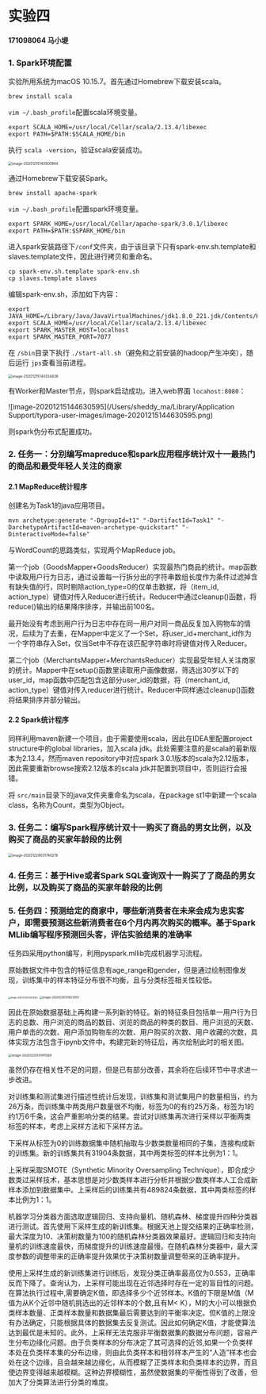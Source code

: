 # 实验四

#### 171098064 马小堤

### 1. Spark环境配置

实验所用系统为macOS 10.15.7。首先通过Homebrew下载安装scala。

```shell
brew install scala
```

`vim ~/.bash_profile`配置scala环境变量。

```shell
export SCALA_HOME=/usr/local/Cellar/scala/2.13.4/libexec
export PATH=$PATH:$SCALA_HOME/bin
```

执行 `scala -version`，验证scala安装成功。

<img src="/Users/sheddy_ma/Library/Application Support/typora-user-images/image-20201215140500984.png" alt="image-20201215140500984" style="zoom:50%;" />

通过Homebrew下载安装Spark。

```shell
brew install apache-spark
```

`vim ~/.bash_profile`配置spark环境变量。

```shell
export SPARK_HOME=/usr/local/Cellar/apache-spark/3.0.1/libexec
export PATH=$PATH:$SPARK_HOME/bin
```

进入spark安装路径下`/conf`文件夹，由于该目录下只有spark-env.sh.template和slaves.template文件，因此进行拷贝和重命名。

```shell
cp spark-env.sh.template spark-env.sh
cp slaves.template slaves
```

编辑spark-env.sh，添加如下内容：

```shell
export JAVA_HOME=/Library/Java/JavaVirtualMachines/jdk1.8.0_221.jdk/Contents/Home
export SCALA_HOME=/usr/local/Cellar/scala/2.13.4/libexec
export SPARK_MASTER_HOST=localhost
export SPARK_MASTER_PORT=7077
```

在 `/sbin`目录下执行 `./start-all.sh`（避免和之前安装的hadoop产生冲突），随后运行 `jps`查看当前进程。

<img src="/Users/sheddy_ma/Library/Application Support/typora-user-images/image-20201215144334436.png" alt="image-20201215144334436" style="zoom:50%;" />

有Worker和Master节点，则spark启动成功。进入web界面 `locahost:8080`：

![image-20201215144630595](/Users/sheddy_ma/Library/Application Support/typora-user-images/image-20201215144630595.png)

则spark伪分布式配置成功。

### 2. 任务一：分别编写mapreduce和spark应用程序统计双十一最热门的商品和最受年轻人关注的商家

#### 2.1 MapReduce统计程序

创建名为Task1的java应用项目。

```shell
mvn archetype:generate "-DgroupId=t1" "-DartifactId=Task1" "-DarchetypeArtifactId=maven-archetype-quickstart" "-DinteractiveMode=false"  
```

与WordCount的思路类似，实现两个MapReduce job。

第一个job（GoodsMapper+GoodsReducer）实现最热门商品的统计。map函数中读取用户行为日志，通过设置每一行拆分出的字符串数组长度作为条件过滤掉含有缺失值的行，同时剔除action_type=0的仅单击数据，将（item_id, action_type）键值对传入Reducer进行统计。Reducer中通过cleanup()函数，将reduce()输出的结果降序排序，并输出前100名。

最开始没有考虑到用户行为日志中存在同一用户对同一商品反复加入购物车的情况，后续为了去重，在Mapper中定义了一个Set，将user_id+merchant_id作为一个字符串存入Set，仅当Set中不存在该匹配字符串时将键值对传入Reducer。

第二个job（MerchantsMapper+MerchantsReducer）实现最受年轻人关注商家的统计。Mapper中在setup()函数里读取用户画像数据，筛选出30岁以下的user_id，map函数中匹配包含这部分user_id的数据，将（merchant_id, action_type）键值对传入reducer进行统计。Reducer中同样通过cleanup()函数将结果排序并部分输出。

#### 2.2 Spark统计程序

同样利用maven新建一个项目，由于需要使用scala，因此在IDEA里配置project structure中的global libraries，加入scala jdk。此处需要注意的是scala的最新版本为2.13.4，然而maven repository中对应spark 3.0.1版本的scala为2.12版本，因此需要重新browse搜索2.12版本的scala jdk并配置到项目中，否则运行会报错。

将 `src/main`目录下的java文件夹重命名为scala，在package st1中新建一个scala class，名称为Count，类型为Object。

### 3. 任务二：编写Spark程序统计双十一购买了商品的男女比例，以及购买了商品的买家年龄段的比例

<img src="/Users/sheddy_ma/Library/Application Support/typora-user-images/image-20201229031740219.png" alt="image-20201229031740219" style="zoom:50%;" />

### 4. 任务三：基于Hive或者Spark SQL查询双十一购买了了商品的男女比例，以及购买了商品的买家年龄段的比例

### 5. 任务四：预测给定的商家中，哪些新消费者在未来会成为忠实客户，即需要预测这些新消费者在6个月内再次购买的概率。基于Spark MLlib编写程序预测回头客，评估实验结果的准确率

任务四采用python编写，利用pyspark.mllib完成机器学习流程。

原始数据文件中包含的特征信息有age_range和gender，但是通过绘制图像发现，训练集中的样本特征分布很不均衡，且与分类标签相关性较低。

<img src="/Users/sheddy_ma/Library/Application Support/typora-user-images/image-20201230131600162.png" alt="image-20201230131600162" style="zoom:30%;" />

<img src="/Users/sheddy_ma/Library/Application Support/typora-user-images/image-20201230131623503.png" alt="image-20201230131623503" style="zoom:40%;" />

因此在原始数据基础上再构建一系列新的特征。新的特征条目包括单一用户行为日志的总数、用户浏览的商品的数目、浏览的商品的种类的数目、用户浏览的天数、用户单击的次数、用户添加购物车的次数、用户购买的次数、用户收藏的次数，具体实现方法包含于ipynb文件中。构建完新的特征后，再次绘制此时的相关图。

<img src="/Users/sheddy_ma/Library/Application Support/typora-user-images/image-20201230131911569.png" alt="image-20201230131911569" style="zoom:45%;" />

虽然仍存在相关性不足的问题，但是已有部分改善，其余将在后续环节中寻求进一步改进。

对训练集和测试集进行描述性统计后发现，训练集和测试集用户的数量相当，约为26万条，而训练集中两类用户数量很不均衡，标签为0的有约25万条，标签为1的约1万6千条，这会严重影响分类的结果。尝试对训练集再次进行采样以平衡两类标签的样本，考虑上采样方法和下采样方法。

下采样从标签为0的训练数据集中随机抽取与少数类数量相同的子集，连接构成新的训练集。新的训练集共有31904条数据，其中两类标签的样本比例为1：1。

上采样采取SMOTE（Synthetic Minority Oversampling Technique），即合成少数类过采样技术，基本思想是对少数类样本进行分析并根据少数类样本人工合成新样本添加到数据集中。上采样后的训练集共有489824条数据，其中两类标签的样本比例为1：1。

机器学习分类器方面选取逻辑回归、支持向量机、随机森林、梯度提升四种分类器进行测试。首先使用下采样生成的新训练集。根据天池上提交结果的正确率检测，最大深度为10、决策树数量为100的随机森林分类器效果最好。逻辑回归和支持向量机的训练速度最快，而梯度提升的训练速度最慢。在随机森林分类器中，最大深度参数的调整带来的正确率提升效果优于决策树数量调整带来的正确率提升。

使用上采样生成的新训练集进行训练后，发现分类正确率最高仅为0.553，正确率反而下降了。查询认为，上采样可能出现在近邻选择时存在一定的盲目性的问题。在算法执行过程中,需要确定K值，即选择多少个近邻样本。K值的下限是M值（M值为从K个近邻中随机挑选出的近邻样本的个数,且有M< K），M的大小可以根据负类样本数量、正类样本数量和数据集最后需要达到的平衡率决定。但K值的上限没有办法确定，只能根据具体的数据集去反复测试。因此如何确定K值，才能使算法达到最优是未知的。此外，上采样无法克服非平衡数据集的数据分布问题，容易产生分布边缘化问题。由于负类样本的分布决定了其可选择的近邻,如果一个负类样本处在负类样本集的分布边缘，则由此负类样本和相邻样本产生的“人造”样本也会处在这个边缘，且会越来越边缘化，从而模糊了正类样本和负类样本的边界，而且使边界变得越来越模糊。这种边界模糊性，虽然使数据集的平衡性得到了改善，但加大了分类算法进行分类的难度。